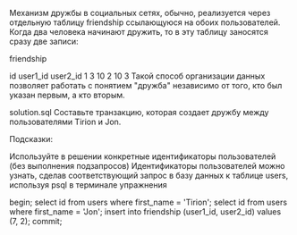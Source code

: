 Механизм дружбы в социальных сетях, обычно, реализуется через отдельную таблицу friendship ссылающуюся на обоих пользователей. Когда два человека начинают дружить, то в эту таблицу заносятся сразу две записи:

friendship

id	user1_id	user2_id
1	3	10
2	10	3
Такой способ организации данных позволяет работать с понятием "дружба" независимо от того, кто был указан первым, а кто вторым.

solution.sql
Составьте транзакцию, которая создает дружбу между пользователями Tirion и Jon.

Подсказки:

Используйте в решении конкретные идентификаторы пользователей (без выполнения подзапросов)
Идентификаторы пользователей можно узнать, сделав соответствующий запрос в базу данных к таблице users, используя psql в терминале упражнения

begin;
select id from users where first_name = 'Tirion';
select id from users where first_name = 'Jon';
insert into friendship (user1_id, user2_id) values (7, 2);
commit;
